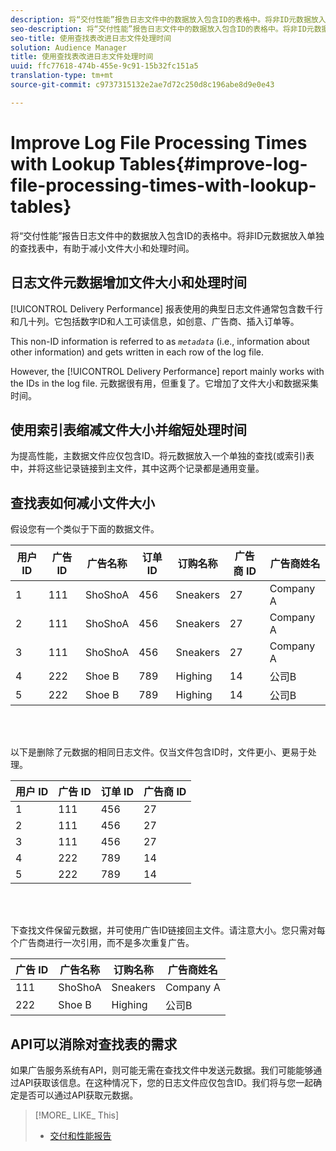 ```yaml
---
description: 将“交付性能”报告日志文件中的数据放入包含ID的表格中。将非ID元数据放入单独的查找表中，有助于减小文件大小和处理时间。
seo-description: 将“交付性能”报告日志文件中的数据放入包含ID的表格中。将非ID元数据放入单独的查找表中，有助于减小文件大小和处理时间。
seo-title: 使用查找表改进日志文件处理时间
solution: Audience Manager
title: 使用查找表改进日志文件处理时间
uuid: ffc77618-474b-455e-9c91-15b32fc151a5
translation-type: tm+mt
source-git-commit: c9737315132e2ae7d72c250d8c196abe8d9e0e43

---
```



# Improve Log File Processing Times with Lookup Tables{#improve-log-file-processing-times-with-lookup-tables}

将“交付性能”报告日志文件中的数据放入包含ID的表格中。将非ID元数据放入单独的查找表中，有助于减小文件大小和处理时间。

<!-- 

c_lookup_tables.xml

 -->

## 日志文件元数据增加文件大小和处理时间

[!UICONTROL Delivery Performance] 报表使用的典型日志文件通常包含数千行和几十列。它包括数字ID和人工可读信息，如创意、广告商、插入订单等。

This non-ID information is referred to as *`metadata`* (i.e., information about other information) and gets written in each row of the log file.

However, the [!UICONTROL Delivery Performance] report mainly works with the IDs in the log file. 元数据很有用，但重复了。它增加了文件大小和数据采集时间。

## 使用索引表缩减文件大小并缩短处理时间

为提高性能，主数据文件应仅包含ID。将元数据放入一个单独的查找(或索引)表中，并将这些记录链接到主文件，其中这两个记录都是通用变量。

## 查找表如何减小文件大小

假设您有一个类似于下面的数据文件。

| 用户 ID | 广告 ID | 广告名称 | 订单 ID | 订购名称 | 广告商 ID | 广告商姓名 |
|---|---|---|---|---|---|---|
| 1 | 111 | ShoShoA | 456 | Sneakers | 27 | Company A |
| 2 | 111 | ShoShoA | 456 | Sneakers | 27 | Company A |
| 3 | 111 | ShoShoA | 456 | Sneakers | 27 | Company A |
| 4 | 222 | Shoe B | 789 | Highing | 14 | 公司B |
| 5 | 222 | Shoe B | 789 | Highing | 14 | 公司B |

<br> 

以下是删除了元数据的相同日志文件。仅当文件包含ID时，文件更小、更易于处理。

| 用户 ID | 广告 ID | 订单 ID | 广告商 ID |
|---|---|---|---|
| 1 | 111 | 456 | 27 |
| 2 | 111 | 456 | 27 |
| 3 | 111 | 456 | 27 |
| 4 | 222 | 789 | 14 |
| 5 | 222 | 789 | 14 |

<br> 

下查找文件保留元数据，并可使用广告ID链接回主文件。请注意大小。您只需对每个广告商进行一次引用，而不是多次重复广告。

| 广告 ID | 广告名称 | 订购名称 | 广告商姓名 |
|---|---|---|---|
| 111 | ShoShoA | Sneakers | Company A |
| 222 | Shoe B | Highing | 公司B |

## API可以消除对查找表的需求

如果广告服务系统有API，则可能无需在查找文件中发送元数据。我们可能能够通过API获取该信息。在这种情况下，您的日志文件应仅包含ID。我们将与您一起确定是否可以通过API获取元数据。

>[!MORE_ LIKE_ This]
>
>* [交付和性能报告](../../reporting/dynamic-reports/delivery-performance-report.md)

